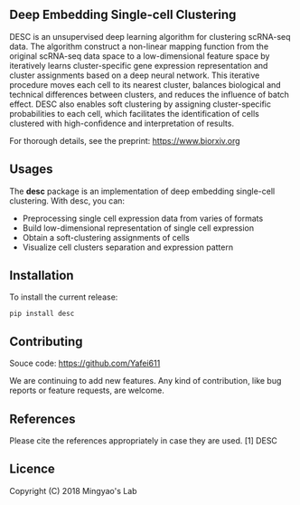 ## Deep Embedding Single-cell Clustering 

DESC is an unsupervised deep learning algorithm for clustering scRNA-seq data. The algorithm construct a non-linear mapping function from the original scRNA-seq data space to a low-dimensional feature space by iteratively learns cluster-specific gene expression representation and cluster assignments based on a deep neural network. This iterative procedure moves each cell to its nearest cluster, balances biological and technical differences between clusters, and reduces the influence of batch effect. DESC also enables soft clustering by assigning cluster-specific probabilities to each cell, which facilitates the identification of cells clustered with high-confidence and interpretation of results. 

For thorough details, see the preprint:
https://www.biorxiv.org

## Usages

The **desc** package is an implementation of deep embedding single-cell clustering. With desc, you can:

- Preprocessing single cell expression data from varies of formats
- Build low-dimensional representation of single cell expression
- Obtain a soft-clustering assignments of cells
- Visualize cell clusters separation and expression pattern

## Installation

To install the current release:

```
pip install desc
```

## Contributing

Souce code: https://github.com/Yafei611

We are continuing to add new features. Any kind of contribution, like bug reports or feature requests, are welcome.

## References

Please cite the references appropriately in case they are used.
[1] DESC


## Licence

Copyright (C) 2018 Mingyao's Lab

